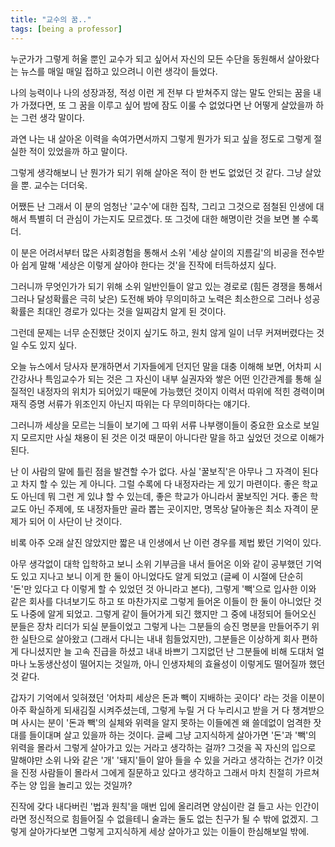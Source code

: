 ```yaml
---
title: "교수의 꿈.."
tags: [being a professor]
---
```


누군가가 그렇게 허울 뿐인 교수가 되고 싶어서 자신의 모든 수단을 동원해서 살아왔다는 뉴스를 매일 매일 접하고 있으려니 이런 생각이 들었다.

나의 능력이나 나의 성장과정, 적성 이런 게 전부 다 받쳐주지 않는 말도 안되는 꿈을 내가 가졌다면, 또 그 꿈을 이루고 싶어 밤에 잠도 이룰 수 없었다면 난 어떻게 살았을까 하는 그런 생각 말이다.

과연 나는 내 살아온 이력을 속여가면서까지 그렇게 뭔가가 되고 싶을 정도로 그렇게 절실한 적이 있었을까 하고 말이다.

그렇게 생각해보니 난 뭔가가 되기 위해 살아온 적이 한 번도 없었던 것 같다. 그냥 살았을 뿐. 교수는 더더욱.

어쨌든 난 그래서 이 분의 엄청난 '교수'에 대한 집착, 그리고 그것으로 점철된 인생에 대해서 특별히 더 관심이 가는지도 모르겠다. 또 그것에 대한 해명이란 것을 보면 볼 수록 더.

이 분은 어려서부터 많은 사회경험을 통해서 소위 '세상 살이의 지름길'의 비공을 전수받아 쉽게 말해 '세상은 이렇게 살아야 한다는 것'을 진작에 터득하셨지 싶다. 

그러니까 무엇인가가 되기 위해 소위 일반인들이 알고 있는 경로로 (힘든 경쟁을 통해서 그러나 달성확률은 극히 낮은) 도전해 봐야 무의미하고 노력은 최소한으로 그러나 성공확률은 최대인 경로가 있다는 것을 일찌감치 알게 된 것이다.

그런데 문제는 너무 순진했단 것이지 싶기도 하고, 원치 않게 일이 너무 커져버렸다는 것일 수도 있지 싶다. 

오늘 뉴스에서 당사자 분개하면서 기자들에게 던지던 말을 대충 이해해 보면, 어차피 시간강사나 특임교수가 되는 것은 그 자신이 내부 실권자와 쌓은 어떤 인간관계를 통해 실질적인 내정자의 위치가 되어있기 때문에 가능했던 것이지 이력서 따위에 적힌 경력이며 재직 증명 서류가 위조인지 아닌지 따위는 다 무의미하다는 얘기다. 

그러니까 세상을 모르는 늬들이 보기에 그 따위 서류 나부랭이들이 중요한 요소로 보일지 모르지만 사실 채용이 된 것은 이것 때문이 아니다란 말을 하고 싶었던 것으로 이해가 된다.

난 이 사람의 말에 틀린 점을 발견할 수가 없다. 사실 '꿀보직'은 아무나 그 자격이 된다고 차지 할 수 있는 게 아니다. 그럴 수록에 다 내정자라는 게 있기 마련이다. 좋은 학교도 아닌데 뭐 그런 게 있냐 할 수 있는데, 좋은 학교가 아니라서 꿀보직인 거다. 좋은 학교도 아닌 주제에, 또 내정자들만 골라 뽑는 곳이지만, 명목상 달아놓은 최소 자격이 문제가 되어 이 사단이 난 것이다. 

비록 아주 오래 살진 않았지만 짧은 내 인생에서 난 이런 경우를 제법 봤던 기억이 있다.

아무 생각없이 대학 입학하고 보니 소위 기부금을 내서 들어온 이와 같이 공부했던 기억도 있고 지나고 보니 이게 한 둘이 아니었다도 알게 되었고 (글쎄 이 시절에 단순히 '돈'만 있다고 다 이렇게 할 수 있었던 것 아니라고 본다), 그렇게 '빽'으로 입사한 이와 같은 회사를 다녀보기도 하고 또 마찬가지로 그렇게 들어온 이들이 한 둘이 아니었단 것도 나중에 알게 되었고. 그렇게 같이 들어가게 되긴 했지만 그 중에 내정되어 들어오신 분들은 장차 리더가 되실 분들이었고 그렇게 나는 그분들의 승진 명분을 만들어주기 위한 실탄으로 살아왔고 (그래서 다니는 내내 힘들었지만), 그분들은 이상하게 회사 편하게 다니셨지만 늘 고속 진급을 하셨고 내내 바쁘기 그지없던 난 그분들에 비해 도대처 얼마나 노동생산성이 떨어지는 것일까, 아니 인생자체의 효율성이 이렇게도 떨어질까 했던 것 같다.

갑자기 기억에서 잊혀졌던 '어차피 세상은 돈과 빽이 지배하는 곳이다' 라는 것을 이분이 아주 확실하게 되새김질 시켜주셨는데, 그렇게 누릴 거 다 누리시고 받을 거 다 챙겨받으며 사시는 분이 '돈과 빽'의 실체와 위력을 알지 못하는 이들에겐 왜 쓸데없이 엄격한 잣대를 들이대며 살고 있을까 하는 것이다. 글쎄 그냥 고지식하게 살아가면 '돈'과 '빽'의 위력을 몰라서 그렇게 살아가고 있는 거라고 생각하는 걸까? 그것을 꼭 자신의 입으로 말해야만 소위 나와 같은 '개' '돼지'들이 알아 들을 수 있을 거라고 생각하는 건가? 이것을 진정 사람들이 몰라서 그에게 질문하고 있다고 생각하고 그래서 마치 친절히 가르쳐 주는 양 입을 놀리고 있는 것일까?

진작에 갖다 내다버린 '법과 원칙'을 매번 입에 올리려면 양심이란 걸 들고 사는 인간이라면 정신적으로 힘들어질 수 없을테니 술과는 둘도 없는 친구가 될 수 밖에 없겠지. 그렇게 살아가다보면 그렇게 고지식하게 세상 살아가고 있는 이들이 한심해보일 밖에.
